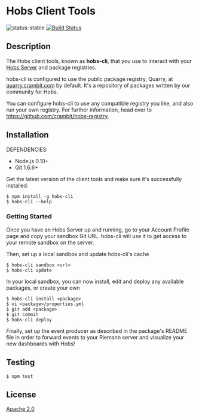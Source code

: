 # Hobs Client Tools

![status-stable](https://img.shields.io/badge/status-stable-green.svg)
[![Build Status](https://travis-ci.org/crambit/hobs-cli.svg?branch=master)](https://travis-ci.org/crambit/hobs-cli)

## Description

The Hobs client tools, known as **hobs-cli**, that you use to interact with your
[Hobs Server](https://github.com/crambit/hobs) and package registries.

hobs-cli is configured to use the public package registry, Quarry, at
[quarry.crambit.com](https://quarry.crambit.com) by default. It's a repository
of packages written by our community for Hobs.

You can configure hobs-cli to use any compatible registry you like, and also run
your own registry. For further information, head over to https://github.com/crambit/hobs-registry.

## Installation

DEPENDENCIES:

- Node.js 0.10+
- Git 1.6.6+

Get the latest version of the client tools and make sure it's successfully installed:
```
$ npm install -g hobs-cli
$ hobs-cli --help
```

### Getting Started

Once you have an Hobs Server up and running, go to your Account Profile page
and copy your sandbox Git URL. hobs-cli will use it to get access to your
remote sandbox on the server.

Then, set up a local sandbox and update hobs-cli's cache
```
$ hobs-cli sandbox <url>
$ hobs-cli update
```

In your local sandbox, you can now install, edit and deploy any available
packages, or create your own
```
$ hobs-cli install <package>
$ vi <package>/properties.yml
$ git add <package>
$ git commit
$ hobs-cli deploy
```

Finally, set up the event producer as described in the package's README file in
order to forward events to your Riemann server and visualize your new dashboards
with Hobs!

## Testing

```
$ npm test
```

## License

[Apache 2.0](LICENSE)
